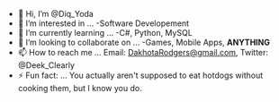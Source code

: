 - 👋 Hi, I’m @Diq_Yoda
- 👀 I’m interested in ... -Software Developement
- 🌱 I’m currently learning ... -C#, Python, MySQL
- 💞️ I’m looking to collaborate on ... -Games, Mobile Apps, __ANYTHING__
- 📫 How to reach me ... Email: DakhotaRodgers@gmail.com, Twitter: @Deek_Clearly
- ⚡ Fun fact: ... You actually aren't supposed to eat hotdogs without cooking them, but I know you do.
